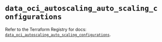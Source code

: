 # `data_oci_autoscaling_auto_scaling_configurations`

Refer to the Terraform Registry for docs: [`data_oci_autoscaling_auto_scaling_configurations`](https://registry.terraform.io/providers/oracle/oci/6.18.0/docs/data-sources/autoscaling_auto_scaling_configurations).
